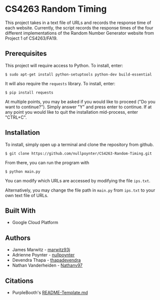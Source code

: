 # CS4263 Random Timing

This project takes in a text file of URLs and records the response time of each website. Currently, the script records the response times of the four different implementations of the Random Number Generator website from Project 1 of CS4263/FA19.

## Prerequisites

This project will require access to Python. To install, enter:

```
$ sudo apt-get install python-setuptools python-dev build-essential
```

It will also require the <code>requests</code> library. To install, enter:

```
$ pip install requests
```

At multiple points, you may be asked if you would like to proceed ("Do you want to continue?"). Simply answer "Y" and press enter to continue. If at any point you would like to quit the installation mid-process, enter "CTRL+C".

## Installation

To install, simply open up a terminal and clone the repository from github.

```
$ git clone https://github.com/nullpoynter/CS4263-Random-Timing.git
```

From there, you can run the program with

```
$ python main.py
```

You can modify which URLs are accessed by modifying the file <code>ips.txt</code>. 

Alternatively, you may change the file path in <code>main.py</code> from <code>ips.txt</code> to your own text file of URLs.

## Built With

* Google Cloud Platform

## Authors

* James Marwitz - <a href="https://github.com/marwitz93j">marwitz93j</a>
* Adrienne Poynter - <a href="https://github.com/nullpoynter">nullpoynter</a>
* Devendra Thapa - <a href="https://github.com/thapadevendra">thapadevendra</a>
* Nathan Vanderheiden - <a href="https://github.com/Nathanv97">Nathanv97</a>

## Citations

* PurpleBooth's <a href="https://gist.github.com/PurpleBooth/109311bb0361f32d87a2">README-Template.md</a> 
